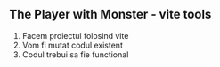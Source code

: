 ## The Player with Monster - vite tools

1. Facem proiectul folosind vite
2. Vom fi mutat codul existent 
3. Codul trebui sa fie functional  